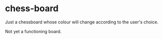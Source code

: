 # chess-board
Just a chessboard whose colour will change according to the user's choice.

Not yet a functioning board.
